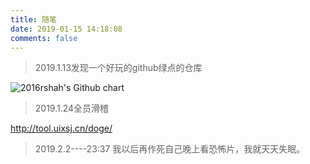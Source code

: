 ```yaml
---
title: 随笔
date: 2019-01-15 14:18:08
comments: false
---
```



> 2019.1.13发现一个好玩的github绿点的仓库

<img src="http://ghchart.rshah.org/409ba5/Tfrain" alt="2016rshah's Github chart" />

> 2019.1.24全员滑稽

http://tool.uixsj.cn/doge/

> 2019.2.2----23:37 我以后再作死自己晚上看恐怖片，我就天天失眠。


